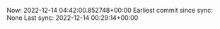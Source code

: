 Now: 2022-12-14 04:42:00.852748+00:00 Earliest commit since sync: None Last sync: 2022-12-14 00:29:14+00:00
